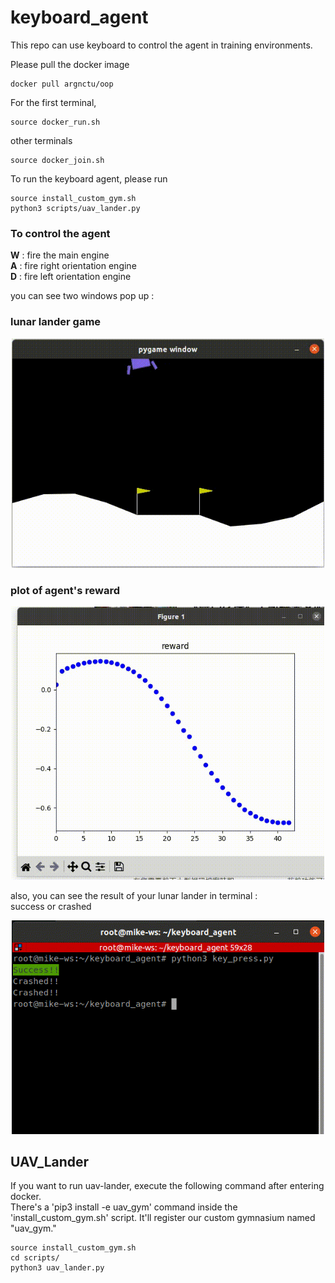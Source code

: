 # keyboard_agent

This repo can use keyboard to control the agent in training environments.

Please pull the docker image 

```
docker pull argnctu/oop
```

For the first terminal,
```
source docker_run.sh
```
other terminals
```
source docker_join.sh
```

To run the keyboard agent, please run 
```
source install_custom_gym.sh
python3 scripts/uav_lander.py
```

### To control the agent
**W** : fire the main engine  
**A** : fire right orientation engine  
**D** : fire left orientation engine  
  
you can see two windows pop up :
### lunar lander game 
<p align="center">
<img src="img/lunar_lander_cut.gif" width="500px"><br>
</p>

### plot of agent's reward  
<p align="center">
<img src="img/reward_cut.gif" width="500px" ><br>
</p>

also, you can see the result of your lunar lander in terminal :  
success or crashed

<p align="center">
<img src="img/terminal.gif" width="500px"><br>
</p>

## UAV_Lander
If you want to run uav-lander, execute the following command after entering docker. \
There's a 'pip3 install -e uav_gym' command inside the 'install_custom_gym.sh' script. It'll register our custom gymnasium named "uav_gym."
```
source install_custom_gym.sh
cd scripts/
python3 uav_lander.py
```
